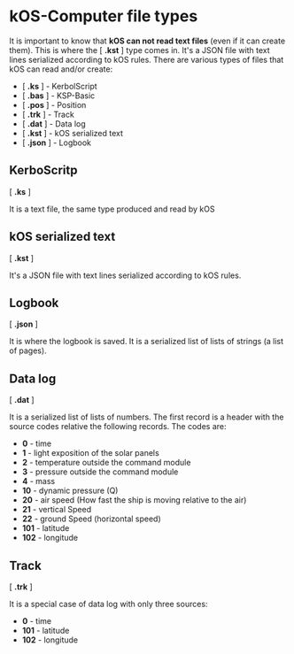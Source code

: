 # kOS-Computer file types
It is important to know that **kOS can not read text files** (even if it can create them). This is where the [ **.kst** ] type comes in. It's a JSON file with text lines serialized according to kOS rules.
There are various types of files that kOS can read and/or create:
* [ **.ks** ] - KerbolScript
* [ **.bas** ] - KSP-Basic
* [ **.pos** ] - Position
* [ **.trk** ] - Track
* [ **.dat** ] - Data log
* [ **.kst** ] - kOS serialized text
* [ **.json** ] - Logbook

## KerboScritp
[ **.ks** ]

It is a text file, the same type produced and read by kOS
## kOS serialized text
[ **.kst** ]

It's a JSON file with text lines serialized according to kOS rules. 
## Logbook
[ **.json** ]

It is where the logbook is saved. It is a serialized list of lists of strings (a list of pages).
## Data log
[ **.dat** ]

It is a serialized list of lists of numbers. The first record is a header with the source codes relative the following records. The codes are:
* **0**   - time
* **1**   - light exposition of the solar panels 
* **2**   - temperature outside the command module
* **3**   - pressure outside the command module
* **4**   - mass
* **10**  - dynamic pressure (Q)
* **20**  - air speed (How fast the ship is moving relative to the air)
* **21**  - vertical Speed
* **22**  - ground Speed (horizontal speed)
* **101** - latitude
* **102** - longitude

## Track
[ **.trk** ]

It is a special case of data log with only three sources:
* **0**   - time
* **101** - latitude
* **102** - longitude
